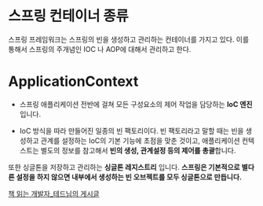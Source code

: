 # 스프링 컨테이너 종류

스프링 프레임워크는 스프링의 빈을 생성하고 관리하는 컨테이너를 가지고 있다. 이를 통해서 스프링의 주개념인 IOC 나 AOP에 대해서 관리하고 한다.

# ApplicationContext

- 스프링 애플리케이션 전반에 걸쳐 모든 구성요소의 제어 작업을 담당하는 **IoC 엔진**입니다.

- IoC 방식을 따라 만들어진 일종의 빈 팩토리이다. 빈 팩토리라고 말할 때는 빈을 생성하고 관계를 설정하는 IoC의 기본 기능에 초점을 맞춘 것이고, 애플리케이션 컨텍스트는 별도의 정보를 참고해서 **빈의 생성, 관계설정 등의 제어를 총괄**합니다.

또한 싱글톤을 저장하고 관리하는 __싱글톤 레지스트리__ 입니다. __스프링은 기본적으로 별다른 설정을 하지 않으면 내부에서 생성하는 빈 오브젝트를 모두 싱글톤으로 만듭니다.__


[책 읽는 개발자_테드님의 게시글](https://scshim.tistory.com/32)